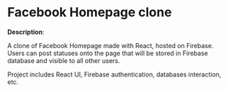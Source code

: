 # Facebook Homepage clone

<b>Description</b>:

A clone of Facebook Homepage made with React, hosted on Firebase. Users can post statuses onto the page that will be stored in Firebase database and visible to all other users. 

Project includes React UI, Firebase authentication, databases interaction, etc.

